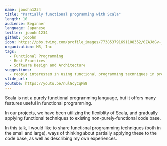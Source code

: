 ```yaml
---
name: jooohn1234
title: "Partially functional programming with Scala"
length: 10
audience: Beginner
language: Japanese
twitter: jooohn1234
github: jooohn
icon: https://pbs.twimg.com/profile_images/773853791691108352/0ZAJdGv-_400x400.jpg
organization: M3, Inc
tags:
  - Functional Programming
  - Best Practices
  - Software Design and Architecture
suggestions:
  - People interested in using functional programming techniques in production
slide_url: 
youtube: https://youtu.be/nulGcyCqPh8
---
```

Scala is not a purely functional programming language, but it offers many features useful in functional programming.

In our projects, we have been utilizing the flexiblity of Scala, and gradually applying functional techniques to existing non-purely-functional code base.

In this talk, I would like to share functional programming techniques (both in the small and large), ways of thinking about partially applying these to the code base, as well as describing my own experiences.

